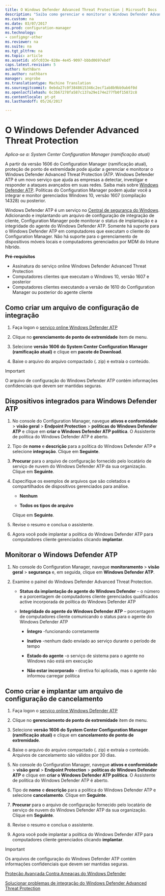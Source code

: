 ```yaml
---
title: O Windows Defender Advanced Threat Protection | Microsoft Docs
description: "Saiba como gerenciar e monitorar o Windows Defender Advanced Threat Protection, um novo serviço que ajuda as empresas a responder a ataques avançados."
ms.custom: na
ms.date: 03/07/2017
ms.prod: configuration-manager
ms.technology:
- configmgr-other
ms.reviewer: na
ms.suite: na
ms.tgt_pltfrm: na
ms.topic: article
ms.assetid: a5fc033e-828e-4e45-9097-bbbd0697ebdf
caps.latest.revision: 5
author: NathBarn
ms.author: nathbarn
manager: angrobe
ms.translationtype: Machine Translation
ms.sourcegitcommit: 0ebda27c0f3848615346c2ecf1ab8b9bb9ab6f0d
ms.openlocfilehash: 6c3b67278fa587c137a29e174e277fb0f15872c8
ms.contentlocale: pt-pt
ms.lasthandoff: 05/26/2017

---
```

# <a name="windows-defender-advanced-threat-protection"></a>O Windows Defender Advanced Threat Protection

*Aplica-se a: System Center Configuration Manager (ramificação atual)*

A partir da versão 1606 do Configuration Manager (ramificação atual), proteção de ponto de extremidade pode ajudar a gerenciar e monitorar o Windows Defender Advanced Threat Protection (ATP. Windows Defender ATP é um novo serviço que ajuda as empresas a detectar, investigar e responder a ataques avançados em suas redes.  Saiba mais sobre [Windows Defender ATP](http://aka.ms/technet-wdatp). Políticas do Configuration Manager podem ajudar você a integrar e monitor gerenciados Windows 10, versão 1607 (compilação 14328) ou posterior.

Windows Defender ATP é um serviço no [Central de segurança do Windows](https://securitycenter.windows.com). Adicionando e implantando um arquivo de configuração de integração de cliente, Configuration Manager pode monitorar o status de implantação e a integridade do agente do Windows Defender ATP. Somente há suporte para o Windows Defender ATP em computadores que executam o cliente do Configuration Manager. Não há suporte para o gerenciamento de dispositivos móveis locais e computadores gerenciados por MDM do Intune híbrido.

 **Pré-requisitos**  

-   Assinatura do serviço online Windows Defender Advanced Threat Protection  
-   Computadores clientes que executam o Windows 10, versão 1607 e posterior  
-   Computadores clientes executando a versão de 1610 do Configuration Manager ou posterior do agente cliente

## <a name="how-to-create-an-onboarding-configuration-file"></a>Como criar um arquivo de configuração de integração  

 1.  Faça logon o [serviço online Windows Defender ATP](https://securitycenter.windows.com/)   

 2.  Clique no **gerenciamento de ponto de extremidade** item de menu.  

 3.  Selecione **versão 1606 do System Center Configuration Manager (ramificação atual)** e clique em **pacote de Download**.  

 4.  Baixe o arquivo do arquivo compactado (. zip) e extraia o conteúdo.

> [!IMPORTANT]
> O arquivo de configuração do Windows Defender ATP contém informações confidenciais que devem ser mantidas seguras.

## <a name="onboard-devices-for-windows-defender-atp"></a>Dispositivos integrados para Windows Defender ATP  

1.  No console do Configuration Manager, navegue **ativos e conformidade** > **visão geral** > **Endpoint Protection** > **políticas do Windows Defender ATP** e clique em **criar o Windows Defender ATP política**. O Assistente de política do Windows Defender ATP é aberto.  

2.  Tipo de **nome** e **descrição** para a política do Windows Defender ATP e selecione **integração**. Clique em **Seguinte**.  

3.  **Procurar** para o arquivo de configuração fornecido pelo locatário de serviço de nuvem do Windows Defender ATP da sua organização. Clique em **Seguinte**.  

4.  Especifique os exemplos de arquivos que são coletados e compartilhados de dispositivos gerenciados para análise.  

    -   **Nenhum**   

    -   **Todos os tipos de arquivo**  

     Clique em **Seguinte**.  

5.  Revise o resumo e conclua o assistente.  

6.  Agora você pode implantar a política do Windows Defender ATP para computadores cliente gerenciados clicando **implantar**.  

## <a name="monitor-windows-defender-atp"></a>Monitorar o Windows Defender ATP  

1.  No console do Configuration Manager, navegue **monitoramento** > **visão geral** > **segurança** e, em seguida, clique em **Windows Defender ATP**.  

2.  Examine o painel do Windows Defender Advanced Threat Protection.  

    -   **Status da implantação de agente do Windows Defender** – o número e a porcentagem de computadores cliente gerenciados qualificados active incorporada de política do Windows Defender ATP  

    -   **Integridade do agente do Windows Defender ATP** – porcentagem de computadores cliente comunicando o status para o agente do Windows Defender ATP  

        -   **Íntegro** -funcionando corretamente  

        -   **Inativo** -nenhum dado enviado ao serviço durante o período de tempo  

        -   **Estado do agente** -o serviço de sistema para o agente no Windows não está em execução  

        -   **Não estar incorporado** - diretiva foi aplicada, mas o agente não informou carregar política  


## <a name="how-to-create-and-deploy-an-offboarding-configuration-file"></a>Como criar e implantar um arquivo de configuração de cancelamento  

1.  Faça logon o [serviço online Windows Defender ATP](https://securitycenter.windows.com/)   

2.  Clique no **gerenciamento de ponto de extremidade** item de menu.  

3.  Selecione **versão 1606 do System Center Configuration Manager (ramificação atual)** e clique em **cancelamento de ponto de extremidade**.  

4.  Baixe o arquivo do arquivo compactado (. zip) e extraia o conteúdo. Arquivos de cancelamento são válidos por 30 dias.

5.  No console do Configuration Manager, navegue **ativos e conformidade** > **visão geral** > **Endpoint Protection** > **políticas do Windows Defender ATP** e clique em **criar o Windows Defender ATP política**. O Assistente de política do Windows Defender ATP é aberto.  

6.  Tipo de **nome** e **descrição** para a política do Windows Defender ATP e selecione **cancelamento**. Clique em **Seguinte**.  

7.  **Procurar** para o arquivo de configuração fornecido pelo locatário de serviço de nuvem do Windows Defender ATP da sua organização. Clique em **Seguinte**.  

8.  Revise o resumo e conclua o assistente.  

9.  Agora você pode implantar a política do Windows Defender ATP para computadores cliente gerenciados clicando **implantar**.  

> [!IMPORTANT]
> Os arquivos de configuração do Windows Defender ATP contém informações confidenciais que devem ser mantidas seguras.

[Proteção Avançada Contra Ameaças do Windows Defender](https://technet.microsoft.com/itpro/windows/keep-secure/windows-defender-advanced-threat-protection)

[Solucionar problemas de integração do Windows Defender Advanced Threat Protection](https://technet.microsoft.com/itpro/windows/keep-secure/troubleshoot-onboarding-windows-defender-advanced-threat-protection)

